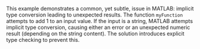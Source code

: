 This example demonstrates a common, yet subtle, issue in MATLAB: implicit type conversion leading to unexpected results. The function `myFunction` attempts to add 1 to an input value. If the input is a string, MATLAB attempts implicit type conversion, causing either an error or an unexpected numeric result (depending on the string content).  The solution introduces explicit type checking to prevent this.